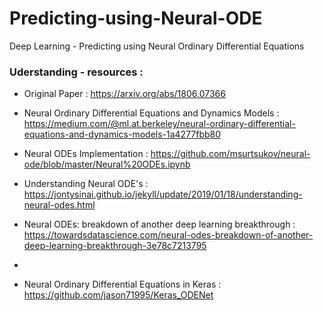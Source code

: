 # Predicting-using-Neural-ODE
Deep Learning - Predicting using Neural Ordinary Differential Equations


### Uderstanding - resources :

- Original Paper : https://arxiv.org/abs/1806.07366

- Neural Ordinary Differential Equations and Dynamics Models : https://medium.com/@ml.at.berkeley/neural-ordinary-differential-equations-and-dynamics-models-1a4277fbb80

- Neural ODEs Implementation : https://github.com/msurtsukov/neural-ode/blob/master/Neural%20ODEs.ipynb

- Understanding Neural ODE's : https://jontysinai.github.io/jekyll/update/2019/01/18/understanding-neural-odes.html

- Neural ODEs: breakdown of another deep learning breakthrough : https://towardsdatascience.com/neural-odes-breakdown-of-another-deep-learning-breakthrough-3e78c7213795

- 

- Neural Ordinary Differential Equations in Keras : https://github.com/jason71995/Keras_ODENet
